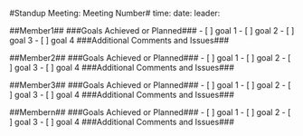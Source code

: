 #Standup Meeting: Meeting Number#
time: date: leader:

##Member1##
  ###Goals Achieved or Planned###
    - [ ] goal 1
    - [ ] goal 2
    - [ ] goal 3
    - [ ] goal 4
  ###Additional Comments and Issues###
  
##Member2##
  ###Goals Achieved or Planned###
    - [ ] goal 1
    - [ ] goal 2
    - [ ] goal 3
    - [ ] goal 4
  ###Additional Comments and Issues### 
  
  
##Member3##
  ###Goals Achieved or Planned###
    - [ ] goal 1
    - [ ] goal 2
    - [ ] goal 3
    - [ ] goal 4
  ###Additional Comments and Issues### 
  
  
##Membern##
  ###Goals Achieved or Planned###
    - [ ] goal 1
    - [ ] goal 2
    - [ ] goal 3
    - [ ] goal 4
  ###Additional Comments and Issues###  
